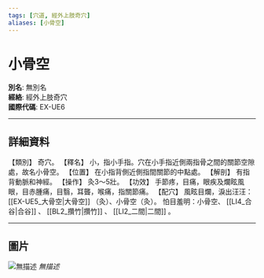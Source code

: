 ```yaml
---
tags: [穴道, 經外上肢奇穴]
aliases: [小骨空]
---
```


# 小骨空

**別名**: 無別名  
**經絡**: 經外上肢奇穴  
**國際代碼**: EX-UE6  

---

## 詳細資料
【類別】
奇穴。
【釋名】
小，指小手指。穴在小手指近側兩指骨之間的關節空隙處，故名小骨空。
【位置】
在小指背側近側指間關節的中點處。
【解剖】
有指背動脈和神經。
【操作】
灸3～5壯。
【功效】
手節疼，目痛，眼疾及爛眩風眼，目赤腫痛，目翳，耳聾，喉痛，指關節痛。
【配穴】
風眩目爛，淚出汪汪： [[EX-UE5_大骨空|大骨空]] （灸）、小骨空（灸）。
怕目羞明：小骨空、 [[LI4_合谷|合谷]] 、 [[BL2_攢竹|攢竹]] 、 [[LI2_二間|二間]] 。

---

## 圖片
![無描述](https://yibian.hopto.org/pic/shu16/464.gif)
_無描述_

